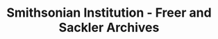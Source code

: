 ---
layout: repo
title: "Smithsonian Institution - Freer and Sackler Archives"
id: 24596
permalink: repos/24596/
---